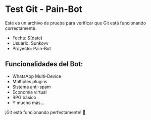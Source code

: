 # Test Git - Pain-Bot

Este es un archivo de prueba para verificar que Git está funcionando correctamente.

- Fecha: $(date)
- Usuario: Sunkovv
- Proyecto: Pain-Bot

## Funcionalidades del Bot:
- WhatsApp Multi-Device
- Múltiples plugins
- Sistema anti-spam
- Economía virtual
- RPG básico
- Y mucho más...

¡Git está funcionando perfectamente! 🎉
